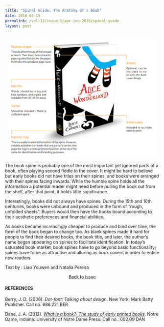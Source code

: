 ```yaml
---
title: "Spinal Guide: The Anatomy of a Book"
date: 2016-04-15
permalink: /vol-12/issue-1/apr-jun-2016/spinal-guide
layout: post
---
```


![Alt text for image on Isomer site](/images/Vol-12-issue-1/spinal_guide.jpg)

The book spine is probably one of the most important yet ignored parts of a book, often playing second fiddle to the cover. It might be hard to believe but early books did not have titles on their spines, and books were arranged with their spines facing inwards. While the humble spine holds all the information a potential reader might need before pulling the book out from the shelf, after that point, it holds little significance.

Interestingly, books did not always have spines. During the 15th and 16th centuries, books were unbound and produced in the form of “rough, unfolded sheets”. Buyers would then have the books bound according to their aesthetic preferences and financial abilities.

As books became increasingly cheaper to produce and bind over time, the form of the book began to change too. As blank spines made it hard for people to find their desired books, the book title, and later, the author’s name began appearing on spines to facilitate identification. In today’s saturated book market, book spines have to go beyond basic functionality; spines have to be as attractive and alluring as book covers in order to entice new readers.

Text by : Liao Youwen and Natalia Pereira

<a href="/vol-12/issue-1/apr-jun-2016/"><center>Back to Issue</center></a>


#### **REFERENCES**

Berry, J. D. (2006). *Dot-font: Talking about design*. New York: Mark Batty Publisher. Call no. 686.221 BER

Dane, J. A. (2012). *[What is a book?: The study of early printed books](https://eservice.nlb.gov.sg/item_holding.aspx?bid=200123493)*. Notre Dame, Indiana: University of Notre Dame Press. Call no.: 002.09 DAN